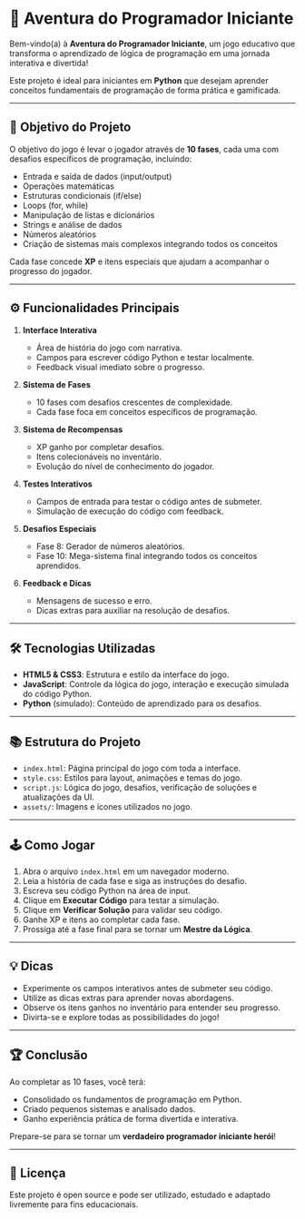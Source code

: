 # 🐍 Aventura do Programador Iniciante

Bem-vindo(a) à **Aventura do Programador Iniciante**, um jogo educativo que transforma o aprendizado de lógica de programação em uma jornada interativa e divertida!  

Este projeto é ideal para iniciantes em **Python** que desejam aprender conceitos fundamentais de programação de forma prática e gamificada.

---

## 🎯 Objetivo do Projeto

O objetivo do jogo é levar o jogador através de **10 fases**, cada uma com desafios específicos de programação, incluindo:

- Entrada e saída de dados (input/output)
- Operações matemáticas
- Estruturas condicionais (if/else)
- Loops (for, while)
- Manipulação de listas e dicionários
- Strings e análise de dados
- Números aleatórios
- Criação de sistemas mais complexos integrando todos os conceitos

Cada fase concede **XP** e itens especiais que ajudam a acompanhar o progresso do jogador.

---

## ⚙️ Funcionalidades Principais

1. **Interface Interativa**
   - Área de história do jogo com narrativa.
   - Campos para escrever código Python e testar localmente.
   - Feedback visual imediato sobre o progresso.

2. **Sistema de Fases**
   - 10 fases com desafios crescentes de complexidade.
   - Cada fase foca em conceitos específicos de programação.

3. **Sistema de Recompensas**
   - XP ganho por completar desafios.
   - Itens colecionáveis no inventário.
   - Evolução do nível de conhecimento do jogador.

4. **Testes Interativos**
   - Campos de entrada para testar o código antes de submeter.
   - Simulação de execução do código com feedback.

5. **Desafios Especiais**
   - Fase 8: Gerador de números aleatórios.
   - Fase 10: Mega-sistema final integrando todos os conceitos aprendidos.

6. **Feedback e Dicas**
   - Mensagens de sucesso e erro.
   - Dicas extras para auxiliar na resolução de desafios.

---

## 🛠️ Tecnologias Utilizadas

- **HTML5 & CSS3**: Estrutura e estilo da interface do jogo.
- **JavaScript**: Controle da lógica do jogo, interação e execução simulada do código Python.
- **Python** (simulado): Conteúdo de aprendizado para os desafios.

---

## 📚 Estrutura do Projeto

- `index.html`: Página principal do jogo com toda a interface.
- `style.css`: Estilos para layout, animações e temas do jogo.
- `script.js`: Lógica do jogo, desafios, verificação de soluções e atualizações da UI.
- `assets/`: Imagens e ícones utilizados no jogo.

---

## 🕹️ Como Jogar

1. Abra o arquivo `index.html` em um navegador moderno.
2. Leia a história de cada fase e siga as instruções do desafio.
3. Escreva seu código Python na área de input.
4. Clique em **Executar Código** para testar a simulação.
5. Clique em **Verificar Solução** para validar seu código.
6. Ganhe XP e itens ao completar cada fase.
7. Prossiga até a fase final para se tornar um **Mestre da Lógica**.

---

## 💡 Dicas

- Experimente os campos interativos antes de submeter seu código.
- Utilize as dicas extras para aprender novas abordagens.
- Observe os itens ganhos no inventário para entender seu progresso.
- Divirta-se e explore todas as possibilidades do jogo!

---

## 🏆 Conclusão

Ao completar as 10 fases, você terá:

- Consolidado os fundamentos de programação em Python.
- Criado pequenos sistemas e analisado dados.
- Ganho experiência prática de forma divertida e interativa.

Prepare-se para se tornar um **verdadeiro programador iniciante herói**!  

---

## 📄 Licença

Este projeto é open source e pode ser utilizado, estudado e adaptado livremente para fins educacionais.

